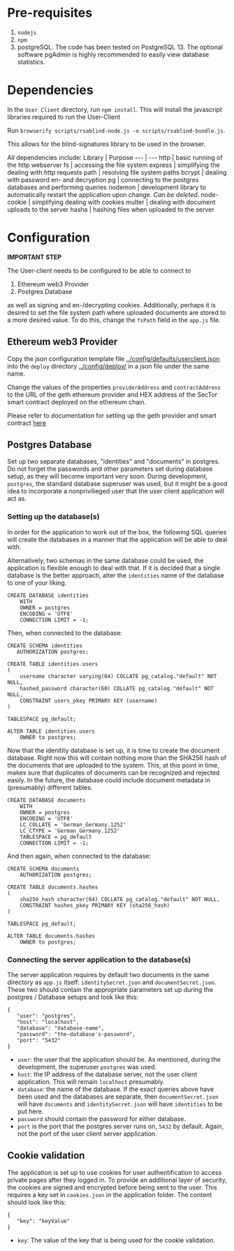 # Pre-requisites
1. `nodejs`
2. `npm`
3. postgreSQL. The code has been tested on PostgreSQL 13. The optional software pgAdmin is highly recommended to easily view database statistics.
   
# Dependencies

In the `User Client` directory, run `npm install`. This will
install the javascript libraries required to run the User-Client

Run `browserify scripts/rsablind-node.js -o scripts/rsablind-bundle.js`.

This allows for the blind-signatures library to be used in the browser.

All dependencies include:
Library | Purpose
--- | ---
http | basic running of the http webserver
fs | accessing the file system
express | simplifying the dealing with http requests
path | resolving file system paths
bcrypt | dealing with password en- and decryption
pg | connecting to the postgres databases and performing queries
nodemon | development library to automatically restart the application upon change. *Can be deleted*.
node-cookie | simplifying dealing with cookies
multer | dealing with document uploads to the server
hasha | hashing files when uploaded to the server

# Configuration 
**IMPORTANT STEP**
	
The User-client needs to be configured to be able to connect to
1. Ethereum web3 Provider
2. Postgres Database

as well as signing and en-/decrypting cookies.
Additionally, perhaps it is desired to set the file system path where uploaded documents are stored to a more desired value. 
To do this, change the `fsPath` field in the `app.js` file.

## Ethereum web3 Provider

Copy the json configuration template file
[../config/defaults/userclient.json](../config/defaults/userclient.json)
into the `deploy` directory [../config/deploy/](../config/deploy/) in
a json file under the same name.

Change the values of the properties `providerAddress` and
`contractAddress` to the URL of the geth ethereum provider and HEX
address of the SecTor smart contract deployed on the ethereum chain.

Please refer to documentation for setting up the geth provider and
smart contract [here](../../../Documentation/Documents/Test%20Chain%20Setup%20Guide.md)

## Postgres Database

Set up two separate databases, "identities" and "documents" in postgres. Do not forget the passwords and other parameters set during database setup, as they will become important very soon. During development, `postgres`, the standard database superuser was used, but it might be a good idea to incorporate a nonprivilieged user that the user client application will act as.

### Setting up the database(s)

In order for the application to work out of the box, the following SQL queries will create the databases in a manner that the application will be able to deal with.

Alternatively, two schemas in the same database could be used, the application is flexible enough to deal with that. If it is decided that a single database is the better approach, alter the `identities` name of the database to one of your liking.

```
CREATE DATABASE identities
    WITH 
    OWNER = postgres
    ENCODING = 'UTF8'
    CONNECTION LIMIT = -1;
```
Then, when connected to the database:
```
CREATE SCHEMA identities
   AUTHORIZATION postgres;

CREATE TABLE identities.users
(
    username character varying(64) COLLATE pg_catalog."default" NOT NULL,
    hashed_password character(60) COLLATE pg_catalog."default" NOT NULL,
    CONSTRAINT users_pkey PRIMARY KEY (username)
)

TABLESPACE pg_default;

ALTER TABLE identities.users
    OWNER to postgres;
```

Now that the idenitity database is set up, it is time to create the document database. Right now this will contain nothing more than the SHA256 hash of the documents that are uploaded to the system. This, at this point in time, makes sure that duplicates of documents can be recognized and rejected easily. In the future, the database could include document metadata in (presumably) different tables.

```
CREATE DATABASE documents
    WITH 
    OWNER = postgres
    ENCODING = 'UTF8'
    LC_COLLATE = 'German_Germany.1252'
    LC_CTYPE = 'German_Germany.1252'
    TABLESPACE = pg_default
    CONNECTION LIMIT = -1;
```
And then again, when connected to the database:
```
CREATE SCHEMA documents
    AUTHORIZATION postgres;

CREATE TABLE documents.hashes
(
    sha256_hash character(64) COLLATE pg_catalog."default" NOT NULL,
    CONSTRAINT hashes_pkey PRIMARY KEY (sha256_hash)
)

TABLESPACE pg_default;

ALTER TABLE documents.hashes
    OWNER to postgres;
```

### Connecting the server application to the database(s)
The server application requires by default two documents in the same directory as `app.js` itself: `identitySecret.json` and `documentSecret.json`. These two should contain the appropriate parameters set up during the postgres / Database setups and look like this:
```
{
   "user": "postgres",
   "host": "localhost",
   "database": "database-name",
   "password": "the-database's-password",
   "port": "5432"
}
```
* `user`: the user that the application should be. As mentioned, during the development, the superuser `postgres` was used.
* `host`: the IP address of the database server, not the user client application. This will remain `localhost` presumably.
* `database`: the name of the database. If the exact queries above have been used and the databases are separate, then `documentSecret.json` will have `documents` and `identitySecret.json` will have `identities` to be put here.
* `password` should contain the password for either database.
* `port` is the port that the postgres server runs on, `5432` by default. Again, not the port of the user client server application.

## Cookie validation
The application is set up to use cookies for user authentification to access private pages after they logged in. To provide an additional layer of security, the cookies are signed and encrypted before being sent to the user. This requires a key set in `cookies.json` in the application folder. The content should look like this:
```
{
   "key": "keyValue"
}
```
* `key`: The value of the key that is being used for the cookie validation.